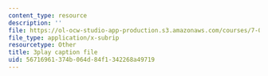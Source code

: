 ```yaml
---
content_type: resource
description: ''
file: https://ol-ocw-studio-app-production.s3.amazonaws.com/courses/7-01sc-fundamentals-of-biology-fall-2011/56716961374b064d84f1342268a49719_2TL8rY9Rc_A.srt
file_type: application/x-subrip
resourcetype: Other
title: 3play caption file
uid: 56716961-374b-064d-84f1-342268a49719
---
```

